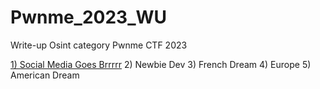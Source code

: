 # Pwnme_2023_WU

Write-up Osint category Pwnme CTF 2023

[1) Social Media Goes Brrrrr](https://github.com/Haetera/Pwnme_2023_WU/blob/main/Social_Media_Goes_Brrrrr.md)
2) Newbie Dev
3) French Dream
4) Europe
5) American Dream
